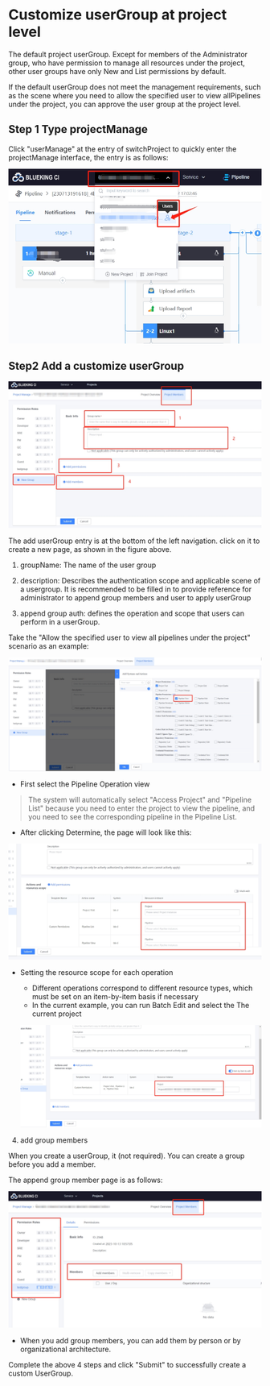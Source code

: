  # Customize userGroup at project level 

 The default project userGroup. Except for members of the Administrator group, who have permission to manage all resources under the project, other user groups have only New and List permissions by default. 

 If the default userGroup does not meet the management requirements, such as the scene where you need to allow the specified user to view allPipelines under the project, you can approve the user group at the project level. 

 ## Step 1 Type projectManage 

 Click "userManage" at the entry of switchProject to quickly enter the projectManage interface, the entry is as follows: 

 ![](../../assets/permission/project_entry.png) 

 ## Step2 Add a customize userGroup 

 ![](../../assets/permission/add_custom_group.png) 

 The add userGroup entry is at the bottom of the left navigation. click on it to create a new page, as shown in the figure above. 

 1. groupName: The name of the user group 

 2. description: Describes the authentication scope and applicable scene of a usergroup.  It is recommended to be filled in to provide reference for administrator to append group members and user to apply userGroup 

 3. append group auth: defines the operation and scope that users can perform in a userGroup. 

 Take the "Allow the specified user to view all pipelines under the project" scenario as an example: 

 ![](../../assets/permission/add_custom_group_action.png) 

 - First select the Pipeline Operation view 
 > The system will automatically select "Access Project" and "Pipeline List" because you need to enter the project to view the pipeline, and you need to see the corresponding pipeline in the Pipeline List. 
 - After clicking Determine, the page will look like this: 

 ![](../../assets/permission/add_custom_group_scope.png) 

 - Setting the resource scope for each operation 
    - Different operations correspond to different resource types, which must be set on an item-by-item basis if necessary 
    - In the current example, you can run Batch Edit and select the The current project 

    ![](../../assets/permission/add_custom_group_batch.png) 

 4. add group members 

 When you create a userGroup, it (not required). You can create a group before you add a member. 

 The append group member page is as follows: 

 ![](../../assets/permission/add_group_member.png) 

 - When you add group members, you can add them by person or by organizational architecture. 



 Complete the above 4 steps and click "Submit" to successfully create a custom UserGroup. 